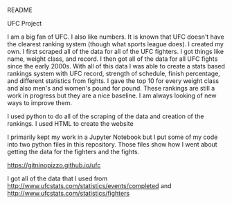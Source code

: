 README

UFC Project

I am a big fan of UFC. I also like numbers. It is known that UFC doesn't have the clearest ranking system (though what sports league does). I created my own. I first scraped all of the data for all of the UFC fighters. I got things like name, weight class, and record. I then got all of the data for all UFC fights since the early 2000s.
With all of this data I was able to create a stats based rankings system with UFC record, strength of schedule, finish percentage, and different statistics from fights. I gave the top 10 for every weight class and also men's and women's pound for pound.
These rankings are still a work in progress but they are a nice baseline. I am always looking of new ways to improve them.

I used python to do all of the scraping of the data and creation of the rankings. I used HTML to create the website

I primarily kept my work in a Jupyter Notebook but I put some of my code into two python files in this repository. Those files show how I went about getting the data for the fighters and the fights.

https://gitninopizzo.github.io/ufc

I got all of the data that I used from http://www.ufcstats.com/statistics/events/completed and http://www.ufcstats.com/statistics/fighters

